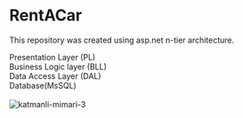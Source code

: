 # RentACar


This repository was created using asp.net n-tier architecture.

Presentation Layer (PL)<br>
Business Logic layer (BLL)<br>
Data Access Layer (DAL)<br>
Database(MsSQL)<br>
<br>
![katmanli-mimari-3](https://user-images.githubusercontent.com/37039143/61594325-57cd8480-abf3-11e9-9a57-79c4030ec840.jpg)
